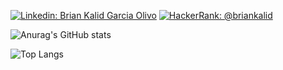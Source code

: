 [![Linkedin: Brian Kalid Garcia Olivo](https://img.shields.io/badge/-Brian_Kalid-blue?style=flat-square&logo=Linkedin&logoColor=white&link=https://www.linkedin.com/in/briankalid/)](https://www.linkedin.com/in/briankalid/)
[![HackerRank: @briankalid](https://img.shields.io/badge/HackerRank-follow-biggreen)](https://www.hackerrank.com/briankalid)

![Anurag's GitHub stats](https://github-readme-stats.vercel.app/api?username=briankalid&show_icons=true&theme=radical&count_private=true)

![Top Langs](https://github-readme-stats.vercel.app/api/top-langs/?username=briankalid&layout=compact&theme=radical&count_private=true)

